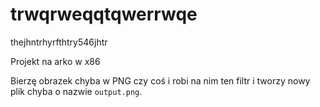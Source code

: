 # trwqrweqqtqwerrwqe
thejhntrhyrfthtry546jhtr


Projekt na arko w x86

Bierzę obrazek chyba w PNG czy coś i robi na nim ten filtr i tworzy nowy plik chyba o nazwie `output.png`.
